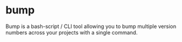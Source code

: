 # bump
Bump is a bash-script / CLI tool allowing you to bump multiple version numbers across your projects with a single command.
